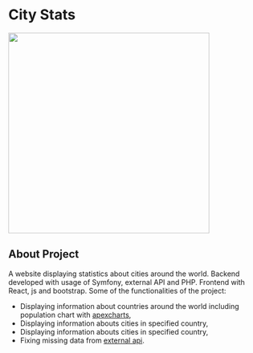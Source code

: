 # City Stats
 
 <img src="https://karol-jedrzejak.github.io/static/media/7.d4bc98b6d4d3a897dc9d.jpg" height="400">

## About Project

A website displaying statistics about cities around the world. Backend developed with usage of Symfony, external API and PHP. Frontend with React, js and bootstrap. Some of the functionalities of the project:
- Displaying information about countries around the world including population chart with [apexcharts](https://apexcharts.com/),
- Displaying information abouts cities in specified country,
- Displaying information abouts cities in specified country,
- Fixing missing data from [external api](https://documenter.getpostman.com/view/1134062/T1LJjU52).

